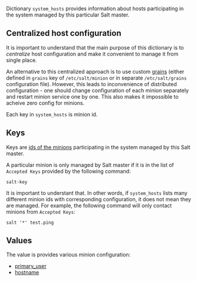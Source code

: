 
Dictionary `system_hosts` provides information about hosts participating in the
system managed by this particular Salt master.

## Centralized host configuration ##

It is important to understand that the main purpose of this dictionary is to _centralize_ host configuration
and make it convenient to manage it from single place.

An alternative to this centralized approach is to use custom [grains](http://docs.saltstack.com/en/latest/topics/targeting/grains.html)
(either defined in `grains` key of `/etc/salt/minion` or in separate `/etc/salt/grains` configuration file).
However, this leads to inconvenience of distributed configuration - one should
change configuration of each minion separately and restart minion service one
by one. This also makes it impossible to acheive zero config for minions.

Each key in `system_hosts` is minion id.

## Keys ##

Keys are [ids of the minions](http://docs.saltstack.com/en/latest/ref/configuration/minion.html) participating in the system managed by this Salt master.

A particular minion is only managed by Salt master if it is in the list
of `Accepted Keys` provided by the following command:
```
salt-key
```
It is important to understant that. In other words, if `system_hosts`
lists many different minion ids with corresponding configuration, it does not
mean they are managed. For example, the following command will only contact
minions from `Accepted Keys`:
```
salt '*' test.ping
```

## Values ##

The value is provides various minion configuration:
* [primary_user](docs/projects/common/pillars/system_hosts/_id/primary_user/readme.md)
* [hostname](docs/projects/common/pillars/system_hosts/_id/hostname.md)

